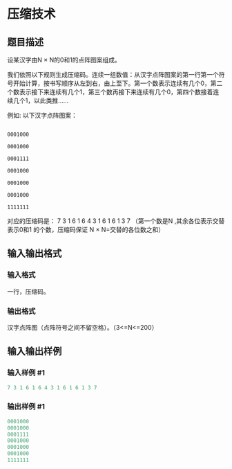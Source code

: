 # 压缩技术

## 题目描述

设某汉字由N × N的0和1的点阵图案组成。

我们依照以下规则生成压缩码。连续一组数值：从汉字点阵图案的第一行第一个符号开始计算，按书写顺序从左到右，由上至下。第一个数表示连续有几个0，第二个数表示接下来连续有几个1，第三个数再接下来连续有几个0，第四个数接着连续几个1，以此类推……

例如: 以下汉字点阵图案：

```

0001000

0001000

0001111

0001000

0001000

0001000

1111111

```

对应的压缩码是： 7 3 1 6 1 6 4 3 1 6 1 6 1 3 7 （第一个数是N ,其余各位表示交替表示0和1 的个数，压缩码保证 N × N=交替的各位数之和）

## 输入输出格式

### 输入格式

一行，压缩码。

### 输出格式

汉字点阵图（点阵符号之间不留空格）。（3<=N<=200）

## 输入输出样例

### 输入样例 #1

```cpp
7 3 1 6 1 6 4 3 1 6 1 6 1 3 7
```


### 输出样例 #1

```cpp
0001000
0001000
0001111
0001000
0001000
0001000
1111111

```
